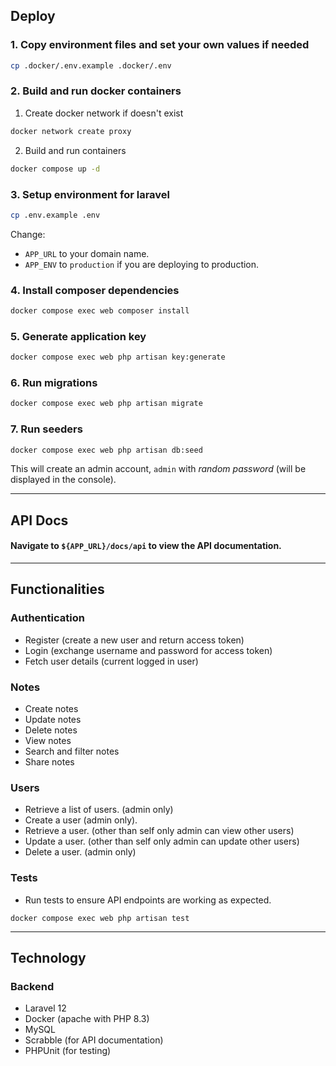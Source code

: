 ## Deploy

### 1. Copy environment files and set your own values if needed

```bash
cp .docker/.env.example .docker/.env
```

### 2. Build and run docker containers

1. Create docker network if doesn't exist

```bash
docker network create proxy
```

2. Build and run containers

```bash
docker compose up -d
```

### 3. Setup environment for laravel

```bash
cp .env.example .env
```

Change:

- `APP_URL` to your domain name.
- `APP_ENV` to `production` if you are deploying to production.

### 4. Install composer dependencies

```bash
docker compose exec web composer install
```

### 5. Generate application key

```bash
docker compose exec web php artisan key:generate
```

### 6. Run migrations

```bash
docker compose exec web php artisan migrate
```

### 7. Run seeders

```bash
docker compose exec web php artisan db:seed
```

This will create an admin account, `admin` with *random password* (will be displayed in the console).

---

## API Docs

#### Navigate to `${APP_URL}/docs/api` to view the API documentation.

---

## Functionalities

### Authentication

- Register (create a new user and return access token)
- Login (exchange username and password for access token)
- Fetch user details (current logged in user)

### Notes

- Create notes
- Update notes
- Delete notes
- View notes
- Search and filter notes
- Share notes

### Users

- Retrieve a list of users. (admin only)
- Create a user (admin only).
- Retrieve a user. (other than self only admin can view other users)
- Update a user. (other than self only admin can update other users)
- Delete a user. (admin only)

### Tests

- Run tests to ensure API endpoints are working as expected.

```console
docker compose exec web php artisan test
```

---

## Technology

### Backend

- Laravel 12
- Docker (apache with PHP 8.3)
- MySQL
- Scrabble (for API documentation)
- PHPUnit (for testing)



